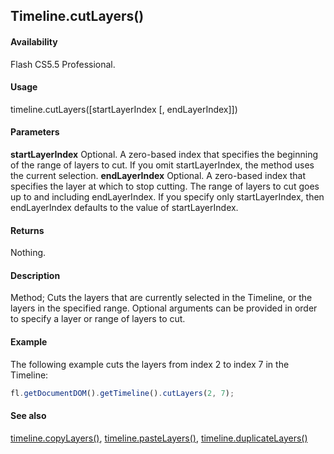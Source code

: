## Timeline.cutLayers()

#### Availability

Flash CS5.5 Professional.

#### Usage

timeline.cutLayers([startLayerIndex [, endLayerIndex]])

#### Parameters

**startLayerIndex** Optional. A zero-based index that specifies the beginning of the range of layers to cut. If you omit
startLayerIndex, the method uses the current selection.
**endLayerIndex** Optional. A zero-based index that specifies the layer at which to stop cutting. The range of layers to cut goes up to and including endLayerIndex. If you specify only startLayerIndex, then endLayerIndex defaults to the value of startLayerIndex.

#### Returns

Nothing.

#### Description

Method; Cuts the layers that are currently selected in the Timeline, or the layers in the specified range. Optional arguments can be provided in order to specify a layer or range of layers to cut.

#### Example

The following example cuts the layers from index 2 to index 7 in the Timeline:
```javascript
fl.getDocumentDOM().getTimeline().cutLayers(2, 7);
```
#### See also

[timeline.copyLayers()](../Timeline_object/timelin7.md), [timeline.pasteLayers()](../Timeline_object/timeli35.md), [timeline.duplicateLayers()](../Timeline_object/timeli17.md)
